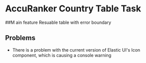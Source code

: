 # AccuRanker Country Table Task
##M ain feature
Resuable table with error boundary

## Problems
* There is a problem with the current version of Elastic UI's Icon component, which is causing a console warning
